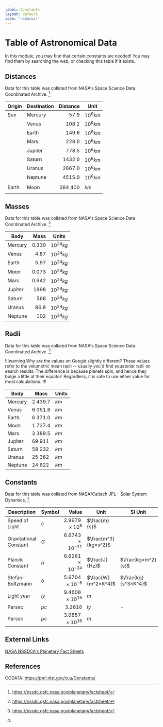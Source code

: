 ```yaml
---
label: Constants
layout: default
icon: ":abacus:"
---
```


# Table of Astronomical Data

In this module, you may find that certain constants are needed! You may find them by searching the web, or checking this table if it exists.

## Distances
Data for this table was collated from NASA's Space Science Data Coordinated Archive. [^1]

| Origin | Destination | Distance | Unit      |
|--------|-------------|---------:|-----------|
| Sun    | Mercury     | 57.9     | $10^6 km$ |
|        | Venus       | 108.2    | $10^6 km$ |
|        | Earth       | 149.6    | $10^6 km$ |
|        | Mars        | 228.0    | $10^6 km$ |
|        | Jupiter     | 778.5    | $10^6 km$ |
|        | Saturn      | 1432.0   | $10^6 km$ |
|        | Uranus      | 2867.0   | $10^6 km$ |
|        | Neptune     | 4515.0   | $10^6 km$ |
|        |             |          |           |
| Earth  | Moon        | 384 400  | $km$      |
|        |             |          |           |

## Masses
Data for this table was collated from NASA's Space Science Data Coordinated Archive. [^1]

| Body    | Mass  | Units        |
|---------|------:|--------------|
| Mercury | 0.330 | $10^{24} kg$ |
| Venus   | 4.87  | $10^{24} kg$ |
| Earth   | 5.97  | $10^{24} kg$ |
| Moon    | 0.073 | $10^{24} kg$ |
| Mars    | 0.642 | $10^{24} kg$ |
| Jupiter | 1898  | $10^{24} kg$ |
| Saturn  | 568   | $10^{24} kg$ |
| Uranus  | 86.8  | $10^{24} kg$ |
| Neptune | 102   | $10^{24} kg$ |

## Radii
Data for this table was collated from NASA's Space Science Data Coordinated Archive. [^1] 

!!!warning Why are the values on Google slightly different?
These values refer to the volumetric mean radii -- usually you'd find equatorial radii on search results. The difference is because planets spin, and hence they bulge a little at their equator! Regardless, it is safe to use either value for most calculations.
!!!

| Body    | Mass    | Units |
|---------|---------|-------|
| Mercury | 2 439.7 | $km$  |
| Venus   | 6 051.8 | $km$  |
| Earth   | 6 371.0 | $km$  |
| Moon    | 1 737.4 | $km$  |
| Mars    | 3 389.5 | $km$  |
| Jupiter | 69 911  | $km$  |
| Saturn  | 58 232  | $km$  |
| Uranus  | 25 362  | $km$  |
| Neptune | 24 622  | $km$  |

## Constants
Data for this table was collated from NASA/Caltech JPL - Solar System Dynamics. [^2]

| Description            | Symbol   | Value               | Unit                 | SI Unit              |
|------------------------|----------|--------------------:|----------------------|----------------------|
| Speed of Light         | $c$      | $2.9979 × 10^{8}$   | $\frac{m}{s}$        |                      |
| Gravitational Constant | $G$      | $6.6743 × 10^{-11}$ | $\frac{m^3}{kg×s^2}$ |                      |
| Planck Constant        | $h$      | $6.6261 × 10^{-34}$ | $\frac{J}{Hz}$       | $\frac{kg×m^2}{s}$   |
| Stefan-Boltzmann       | $\delta$ | $5.6704 × 10^{-8}$  | $\frac{W}{m^2×K^4}$  | $\frac{kg}{s^3×K^4}$ |
| Light year             | $ly$     | $9.4608 × 10^{15}$  | $m$                  |                      |
| Parsec                 | $pc$     | $3.2616$            | $ly$                 | -                    |
| Parsec                 | $pc$     | $3.0857×10^{16}$    | $m$                  |                      |

## External Links
[NASA NSSDCA's Planetary Fact Sheets](https://nssdc.gsfc.nasa.gov/planetary/planetfact.html)


## References
[^1]: https://nssdc.gsfc.nasa.gov/planetary/factsheet/
[^2]: 
CODATA: https://pml.nist.gov/cuu/Constants/

